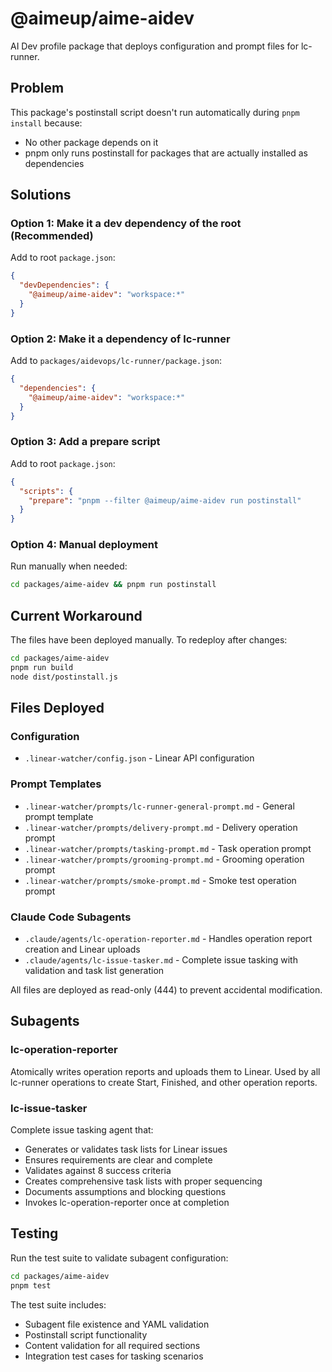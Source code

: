 # @aimeup/aime-aidev

AI Dev profile package that deploys configuration and prompt files for lc-runner.

## Problem

This package's postinstall script doesn't run automatically during `pnpm install` because:

- No other package depends on it
- pnpm only runs postinstall for packages that are actually installed as dependencies

## Solutions

### Option 1: Make it a dev dependency of the root (Recommended)

Add to root `package.json`:

```json
{
  "devDependencies": {
    "@aimeup/aime-aidev": "workspace:*"
  }
}
```

### Option 2: Make it a dependency of lc-runner

Add to `packages/aidevops/lc-runner/package.json`:

```json
{
  "dependencies": {
    "@aimeup/aime-aidev": "workspace:*"
  }
}
```

### Option 3: Add a prepare script

Add to root `package.json`:

```json
{
  "scripts": {
    "prepare": "pnpm --filter @aimeup/aime-aidev run postinstall"
  }
}
```

### Option 4: Manual deployment

Run manually when needed:

```bash
cd packages/aime-aidev && pnpm run postinstall
```

## Current Workaround

The files have been deployed manually. To redeploy after changes:

```bash
cd packages/aime-aidev
pnpm run build
node dist/postinstall.js
```

## Files Deployed

### Configuration

- `.linear-watcher/config.json` - Linear API configuration

### Prompt Templates

- `.linear-watcher/prompts/lc-runner-general-prompt.md` - General prompt template
- `.linear-watcher/prompts/delivery-prompt.md` - Delivery operation prompt
- `.linear-watcher/prompts/tasking-prompt.md` - Task operation prompt
- `.linear-watcher/prompts/grooming-prompt.md` - Grooming operation prompt
- `.linear-watcher/prompts/smoke-prompt.md` - Smoke test operation prompt

### Claude Code Subagents

- `.claude/agents/lc-operation-reporter.md` - Handles operation report creation and Linear uploads
- `.claude/agents/lc-issue-tasker.md` - Complete issue tasking with validation and task list generation

All files are deployed as read-only (444) to prevent accidental modification.

## Subagents

### lc-operation-reporter

Atomically writes operation reports and uploads them to Linear. Used by all lc-runner operations to create Start, Finished, and other operation reports.

### lc-issue-tasker

Complete issue tasking agent that:

- Generates or validates task lists for Linear issues
- Ensures requirements are clear and complete
- Validates against 8 success criteria
- Creates comprehensive task lists with proper sequencing
- Documents assumptions and blocking questions
- Invokes lc-operation-reporter once at completion

## Testing

Run the test suite to validate subagent configuration:

```bash
cd packages/aime-aidev
pnpm test
```

The test suite includes:

- Subagent file existence and YAML validation
- Postinstall script functionality
- Content validation for all required sections
- Integration test cases for tasking scenarios

